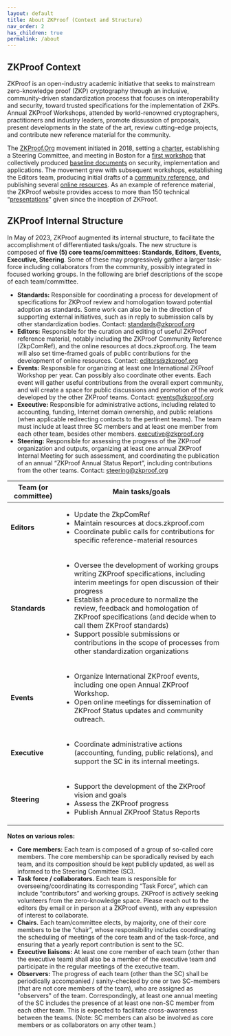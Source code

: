 ```yaml
---
layout: default
title: About ZKProof (Context and Structure)
nav_order: 2
has_children: true
permalink: /about
---
```


## ZKProof Context

ZKProof is an open-industry academic initiative that seeks to mainstream zero-knowledge proof (ZKP) cryptography through an inclusive, community-driven standardization process that focuses on interoperability and security, toward trusted specifications for the implementation of ZKPs. Annual ZKProof Workshops, attended by world-renowned cryptographers, practitioners and industry leaders, promote dissussion of proposals, present developments in the state of the art, review cutting-edge projects, and contribute new reference material for the community.

The [ZKProof.Org](https://zkproof.org) movement initiated in 2018, setting a [charter](https://docs.zkproof.org/general#zkproof-charter), establishing a Steering Committee, and meeting in Boston for a [first workshop](https://zkpstandard.github.io/zkproof.github.io/first_workshop.html) that collectively produced [baseline documents](https://docs.zkproof.org/reference#version-history-of-the-zkpcomref) on security, implementation and applications. The movement grew with subsequent workshops, establishing the Editors team, producing initial drafts of a [community reference](https://docs.zkproof.org/reference), and publishing several [online resources](https://docs.zkproof.org). As an example of reference material, the ZKProof website provides access to more than 150 technical “[presentations](https://docs.zkproof.org/presentations)” given since the inception of ZKProof.

## ZKProof Internal Structure

In May of 2023, ZKProof augmented its internal structure, to facilitate the accomplishment of differentiated tasks/goals. The new structure is composed of **five (5) core teams/committees: Standards, Editors, Events, Executive, Steering**. Some of these may progressively gather a larger task-force including collaborators from the community, possibly integrated in focused working groups. In the following are brief descriptions of the scope of each team/committee.

- **Standards:** Responsible for coordinating a process for development of specifications for ZKProof review and homologation toward potential adoption as standards. Some work can also be in the direction of supporting external initiatives, such as in reply to submission calls by other standardization bodies. Contact: standards@zkproof.org
- **Editors:** Responsible for the curation and editing of useful ZKProof reference material, notably including the ZKProof Community Reference (ZkpComRef), and the online resources at docs.zkproof.org. The team will also set time-framed goals of public contributions for the development of online resources. Contact: editors@zkproof.org
- **Events:** Responsible for organizing at least one International ZKProof Workshop per year. Can possibly also coordinate other events. Each event will gather useful contributions from the overall expert community, and will create a space for public discussions and promotion of the work developed by the other ZKProof teams. Contact: events@zkproof.org
- **Executive:** Responsible for administrative actions, including related to accounting, funding, Internet domain ownership, and public relations (when applicable redirecting contacts to the pertinent teams). The team must include at least three SC members and at least one member from each other team, besides other members. executive@zkproof.org
- **Steering:** Responsible for assessing the progress of the ZKProof organization and outputs, organizing at least one annual ZKProof Internal Meeting for such assessment, and coordinating the publication of an annual “ZKProof Annual Status Report”, including contributions from the other teams. Contact: steering@zkproof.org


| **Team (or committee)**        | **Main tasks/goals** | 
| ----------- | ----------- |
| **Editors**      | <ul><li>Update the ZkpComRef</li><li>Maintain resources at docs.zkproof.com</li><li>Coordinate public calls for contributions for specific reference-material resources</li></ul> |
| **Standards**    | <ul><li>Oversee the development of working groups writing ZKProof specifications, including interim meetings for open discussion of their progress</li><li>Establish a procedure to normalize the review, feedback and homologation of ZKProof specifications (and decide when to call them ZKProof standards)</li><li>Support possible submissions or contributions in the scope of processes from other standardization organizations</li></ul> | 
| **Events** | <ul><li>Organize International ZKProof events, including one open Annual ZKProof Workshop.</li><li>Open online meetings for dissemination of ZKProof Status updates and community outreach.</li></ul> |
| **Executive** | <ul><li>Coordinate administrative actions (accounting, funding, public relations), and support the SC in its internal meetings.</li></ul> |
| **Steering** | <ul><li>Support the development of the ZKProof vision and goals</li><li>Assess the ZKProof progress</li><li>Publish Annual ZKProof Status Reports</li></ul> | 


**Notes on various roles:**
- **Core members:** Each team is composed of a group of so-called core members. The core membership can be sporadically revised by each team, and its composition should be kept publicly updated, as well as informed to the Steering Committee (SC).
- **Task force / collaborators.** Each team is responsible for overseeing/coordinating its corresponding “Task Force”, which can include “contributors” and working groups. ZKProof is actively seeking volunteers from the zero-knowledge space. Please reach out to the editors (by email or in person at a ZKProof event), with any expression of interest to collaborate.
- **Chairs.** Each team/committee elects, by majority, one of their core members to be the “chair”, whose responsibility includes coordinating the scheduling of meetings of the core team and of the task-force, and ensuring that a yearly report contribution is sent to the SC.
- **Executive liaisons:** At least one core member of each team (other than the executive team) shall also be a member of the executive team and participate in the regular meetings of the executive team.
- **Observers:** The progress of each team (other than the SC) shall be periodically accompanied / sanity-checked by one or two SC-members (that are not core members of the team), who are assigned as "observers" of the team. Correspondingly, at least one annual meeting of the SC includes the presence of at least one non-SC member from each other team. This is expected to facilitate cross-awareness between the teams. (Note: SC members can also be involved as core members or as collaborators on any other team.)
